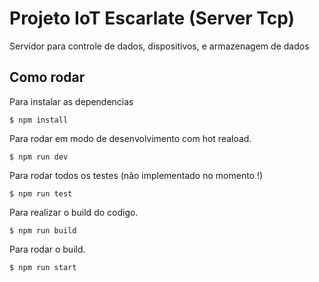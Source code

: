 # Projeto IoT Escarlate (Server Tcp)

Servidor para controle de dados, dispositivos, e armazenagem de dados

## Como rodar
Para instalar as dependencias
```
$ npm install
```
Para rodar em modo de desenvolvimento com hot reaload.
```
$ npm run dev
```
Para rodar todos os testes (não implementado no momento !)
```
$ npm run test
```
Para realizar o build do codigo.
```
$ npm run build
```
Para rodar o build.
```
$ npm run start
```

